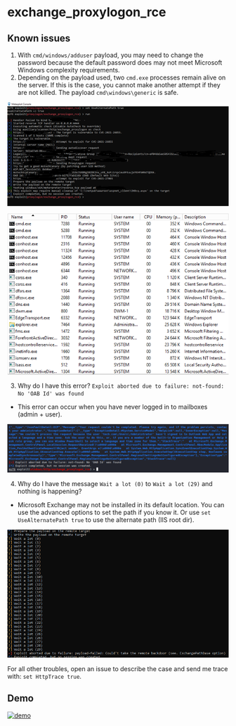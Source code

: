 # exchange_proxylogon_rce

## Known issues

1. With `cmd/windows/adduser` payload, you may need to change the password
because the default password does may not meet Microsoft Windows complexity
requirements.
2. Depending on the payload used, two `cmd.exe` processes remain alive on the
server. If this is the case, you cannot make another attempt if they are not
killed. The payload `cmd\windows\generic` is safe.

 ![Alt text](./pictures/issue_02-01.png?raw=true "issue_02-01")

 ![Alt text](./pictures/issue_02-02.png?raw=true "issue_02-02")

3. Why do I have this error? `Exploit aborted due to failure: not-found: No 'OAB Id' was found`
 * This error can occur when you have never logged in to mailboxes (admin + user).

 ![Alt text](./pictures/issue_03-01.png?raw=true "issue_03-01")

4. Why do I have the message `Wait a lot (0)` to `Wait a lot (29)` and nothing
is happening?
 * Microsoft Exchange may not be installed in its default location. You can use
the advanced options to set the path if you know it.
Or use `set UseAlternatePath true` to use the alternate path (IIS root dir).

 ![Alt text](./pictures/issue_04-01.png?raw=true "issue_04-01")

For all other troubles, open an issue to describe the case and send me trace with: `set HttpTrace true`.

## Demo

[![demo](https://asciinema.org/a/401933.svg)](https://asciinema.org/a/335480?autoplay=1)
